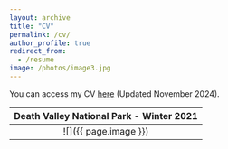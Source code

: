 ```yaml
---
layout: archive
title: "CV"
permalink: /cv/
author_profile: true
redirect_from:
  - /resume
image: /photos/image3.jpg
---
```


You can access my CV [here](http://benshaver.github.io/files/BSCV.pdf) (Updated November 2024).

| <b>Death Valley National Park - Winter 2021</b>|
|:--:|
| ![]({{ page.image }}) | 

